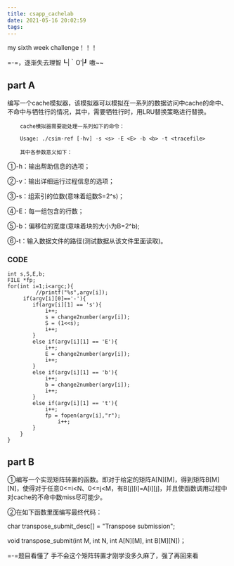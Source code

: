 ```yaml
---
title: csapp_cachelab
date: 2021-05-16 20:02:59
tags:
---
```


my sixth  week challenge！！！

<!--more-->

=-=，逐渐失去理智┗|｀O′|┛ 嗷~~

## part A

 编写一个cache模拟器，该模拟器可以模拟在一系列的数据访问中cache的命中、不命中与牺牲行的情况，其中，需要牺牲行时，用LRU替换策略进行替换。

        cache模拟器需要能处理一系列如下的命令：
    
        Usage: ./csim-ref [-hv] -s <s> -E <E> -b <b> -t <tracefile>
    
        其中各参数意义如下：

①-h：输出帮助信息的选项；

②-v：输出详细运行过程信息的选项；

③-s：组索引的位数(意味着组数S=2^s)；

④-E：每一组包含的行数；

⑤-b：偏移位的宽度(意味着块的大小为B=2^b);

⑥-t：输入数据文件的路径(测试数据从该文件里面读取)。




### CODE

```
int s,S,E,b;
FILE *fp;
for(int i=1;i<argc;){
         //printf("%s",argv[i]);
	 if(argv[i][0]=='-'){
		if(argv[i][1] == 's'){
			i++;
			s = change2number(argv[i]);
			S = (1<<s);
			i++;
		}
		else if(argv[i][1] == 'E'){
			i++;
			E = change2number(argv[i]);
			i++;
		}
		else if(argv[i][1] == 'b'){
			i++;
			b = change2number(argv[i]);
			i++;
		}
		else if(argv[i][1] == 't'){
			i++;
			fp = fopen(argv[i],"r");
	         	i++;
		}
	}
}
```



## part B

①编写一个实现矩阵转置的函数。即对于给定的矩阵A[N][M]，得到矩阵B[M][N]，使得对于任意0<=i<N、0<=j<M，有B[j][i]=A[i][j]，并且使函数调用过程中对cache的不命中数miss尽可能少。

②在如下函数里面编写最终代码：

char transpose_submit_desc[] = "Transpose submission";

void transpose_submit(int M, int N, int A[N][M], int B[M][N])；

=-=题目看懂了 手不会这个矩阵转置才刚学没多久麻了，强了再回来看